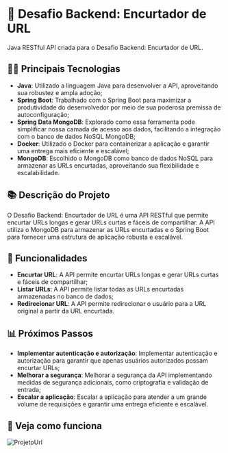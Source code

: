 # 🚀 Desafio Backend: Encurtador de URL
Java RESTful API criada para o Desafio Backend: Encurtador de URL.

## 👨‍💻 Principais Tecnologias
- **Java**: Utilizado a linguagem Java para desenvolver a API, aproveitando sua robustez e ampla adoção;
- **Spring Boot**: Trabalhado com o Spring Boot para maximizar a produtividade do desenvolvedor por meio de sua poderosa premissa de autoconfiguração;
- **Spring Data MongoDB**: Explorado como essa ferramenta pode simplificar nossa camada de acesso aos dados, facilitando a integração com o banco de dados NoSQL MongoDB;
- **Docker**: Utilizado o Docker para containerizar a aplicação e garantir uma entrega mais eficiente e escalável;
- **MongoDB**: Escolhido o MongoDB como banco de dados NoSQL para armazenar as URLs encurtadas, aproveitando sua flexibilidade e escalabilidade.

## 📚 Descrição do Projeto
O Desafio Backend: Encurtador de URL é uma API RESTful que permite encurtar URLs longas e gerar URLs curtas e fáceis de compartilhar. A API utiliza o MongoDB para armazenar as URLs encurtadas e o Spring Boot para fornecer uma estrutura de aplicação robusta e escalável.

## 🚀 Funcionalidades
- **Encurtar URL**: A API permite encurtar URLs longas e gerar URLs curtas e fáceis de compartilhar;
- **Listar URLs**: A API permite listar todas as URLs encurtadas armazenadas no banco de dados;
- **Redirecionar URL**: A API permite redirecionar o usuário para a URL original a partir da URL encurtada.

## 📊 Próximos Passos
- **Implementar autenticação e autorização**: Implementar autenticação e autorização para garantir que apenas usuários autorizados possam encurtar URLs;
- **Melhorar a segurança**: Melhorar a segurança da API implementando medidas de segurança adicionais, como criptografia e validação de entrada;
- **Escalar a aplicação**: Escalar a aplicação para atender a um grande volume de requisições e garantir uma entrega eficiente e escalável.
  
## 🚨 Veja como funciona
![ProjetoUrl](https://github.com/user-attachments/assets/0cc11699-7ee3-4bbb-9339-e8936dd4c6b5)
